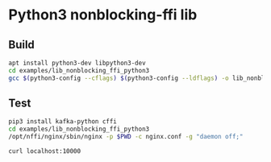 # Python3 nonblocking-ffi lib

## Build

```bash
apt install python3-dev libpython3-dev
cd examples/lib_nonblocking_ffi_python3
gcc $(python3-config --cflags) $(python3-config --ldflags) -o lib_nonblocking_ffi_python3.so main.c -lpython3.8 -fPIC -shared
```

## Test

```bash
pip3 install kafka-python cffi
cd examples/lib_nonblocking_ffi_python3
/opt/nffi/nginx/sbin/nginx -p $PWD -c nginx.conf -g "daemon off;"

curl localhost:10000
```
